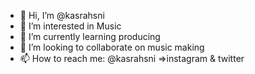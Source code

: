 - 👋 Hi, I’m @kasrahsni
- 👀 I’m interested in Music
- 🌱 I’m currently learning producing 
- 💞️ I’m looking to collaborate on music making
- 📫 How to reach me: @kasrahsni =>instagram & twitter 

<!---
kasrahsni/kasrahsni is a ✨ special ✨ repository because its `README.md` (this file) appears on your GitHub profile.
You can click the Preview link to take a look at your changes.
--->
